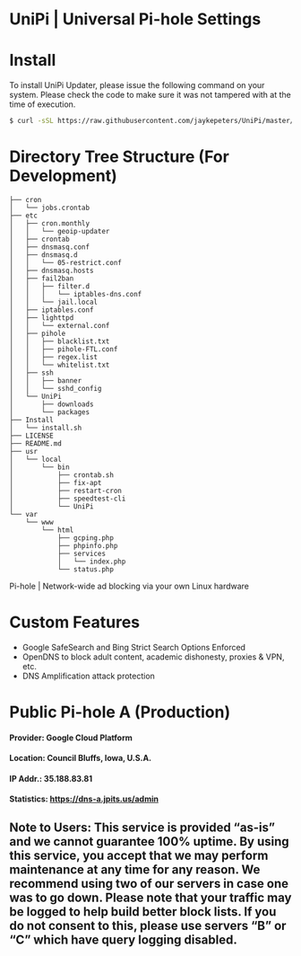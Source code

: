 # UniPi | Universal Pi-hole Settings
# Install
To install UniPi Updater, please issue the following command on your system. Please check the code to make sure it was not tampered with at the time of execution. 
```bash
$ curl -sSL https://raw.githubusercontent.com/jaykepeters/UniPi/master/Install/install.sh | bash
```
# Directory Tree Structure (For Development)
```
├── cron
│   └── jobs.crontab
├── etc
│   ├── cron.monthly
│   │   └── geoip-updater
│   ├── crontab
│   ├── dnsmasq.conf
│   ├── dnsmasq.d
│   │   └── 05-restrict.conf
│   ├── dnsmasq.hosts
│   ├── fail2ban
│   │   ├── filter.d
│   │   │   └── iptables-dns.conf
│   │   └── jail.local
│   ├── iptables.conf
│   ├── lighttpd
│   │   └── external.conf
│   ├── pihole
│   │   ├── blacklist.txt
│   │   ├── pihole-FTL.conf
│   │   ├── regex.list
│   │   └── whitelist.txt
│   ├── ssh
│   │   ├── banner
│   │   └── sshd_config
│   └── UniPi
│       ├── downloads
│       └── packages
├── Install
│   └── install.sh
├── LICENSE
├── README.md
├── usr
│   └── local
│       └── bin
│           ├── crontab.sh
│           ├── fix-apt
│           ├── restart-cron
│           ├── speedtest-cli
│           └── UniPi
└── var
    └── www
        └── html
            ├── gcping.php
            ├── phpinfo.php
            ├── services
            │   └── index.php
            └── status.php
```
Pi-hole | Network-wide ad blocking via your own Linux hardware

# Custom Features
* Google SafeSearch and Bing Strict Search Options Enforced
* OpenDNS to block adult content, academic dishonesty, proxies & VPN, etc. 
* DNS Amplification attack protection

# Public Pi-hole A (Production)
#### Provider:	Google Cloud Platform
#### Location:	Council Bluffs, Iowa, U.S.A.
#### IP Addr.:	35.188.83.81
#### Statistics:	https://dns-a.jpits.us/admin

## Note to Users:	This service is provided “as-is”  and we cannot guarantee 100% uptime. By using this service, you accept that we may perform maintenance at any time for any reason. We recommend using two of our servers in case one was to go down. Please note that your traffic may be logged to help build better block lists. If you do not consent to this, please use servers “B” or “C” which have query logging disabled. 

